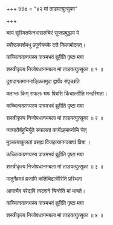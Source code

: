 +++
title = "४२ मां ताडयत्युत्सुका"

+++

चायं सुस्मितफेनभासरुचिरं सुप्तप्रबुद्धाय मे

स्वौष्ठस्पर्शमधु प्रपूर्णचषके दत्ते किलामोदवत्।

कच्चित्वत्प्रणयस्य पात्रमभवं ब्रूहीति पृष्टा मया

शस्त्रीकृत्य निजोपधानमबला मां ताडयत्युत्सुका ॥ १ ॥

दूरादागतमाननाङ्कितमुदा द्वार्येव संपृच्छति

क्लान्तः किम् सफलः श्रमः पिबसि किंचात्सीति मन्दस्मिता।

कच्चित्वत्प्रणयस्य पात्रमभवं ब्रूहीति पृष्टा मया

शस्त्रीकृत्य निजोपधानमबला मां ताडयत्युत्सुका ॥ २ ॥

 व्याघातैर्बहुभिर्युते  सफलतां  कार्येऽहमाप्नोमि  चेत्

मुञ्चत्याकुलतां  प्रसह्य विजहत्यानन्दबाष्पं  प्रिया  ।

कच्चित्वत्प्रणयस्य पात्रमभवं ब्रूहीति पृष्टा मया

शस्त्रीकृत्य निजोपधानमबला मां ताडयत्युत्सुका ॥  ३  ॥

मातुर्गेहमहं व्रजामि कतिचिद्रात्रीरिति प्रस्थिता

आगत्यैव परेद्यवि त्वदशने  चिन्तेति  मां  भाषते।

कच्चित्वत्प्रणयस्य पात्रमभवं ब्रूहीति पृष्टा मया

शस्त्रीकृत्य निजोपधानमबला मां ताडयत्युत्सुका  ॥ ४ ॥



